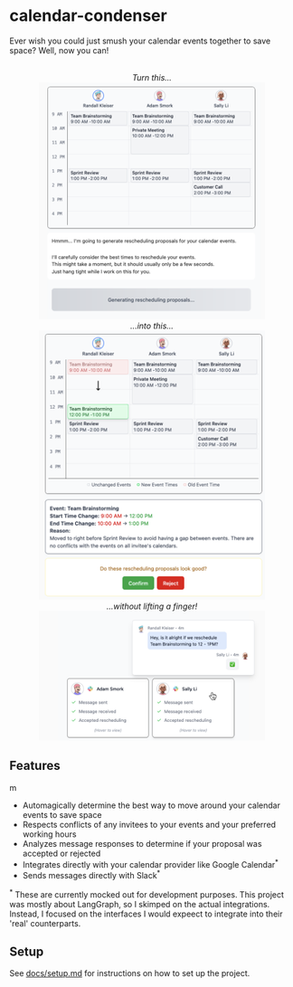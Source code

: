 # calendar-condenser

Ever wish you could just smush your calendar events together to save space? Well, now you can!

<p align="center">
    <br />
    <i>Turn this...</i>
    <br />
    <img src="./docs/assets/before-rescheduling.png" alt="Before rescheduling" width="400px" />
    <br />
    <i>...into this...</i>
    <br />
    <img src="./docs/assets/after-rescheduling.png" alt="After rescheduling" width="400px" />
    <br />
    <i>...without lifting a finger!</i>
    <br />
    <img src="./docs/assets/after-analysis.png" alt="After analysis" width="400px" />
</p>

## Features
m
- Automagically determine the best way to move around your calendar events to save space
- Respects conflicts of any invitees to your events and your preferred working hours
- Analyzes message responses to determine if your proposal was accepted or rejected
- Integrates directly with your calendar provider like Google Calendar<sup>*</sup>
- Sends messages directly with Slack<sup>*</sup>

<sup>*</sup> These are currently mocked out for development purposes. This project was mostly
about LangGraph, so I skimped on the actual integrations. Instead, I focused on the interfaces
I would expeect to integrate into their 'real' counterparts.

## Setup

See [docs/setup.md](docs/setup.md) for instructions on how to set up the project.
